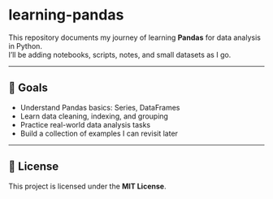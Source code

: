 # learning-pandas
This repository documents my journey of learning **Pandas** for data analysis in Python.  
I’ll be adding notebooks, scripts, notes, and small datasets as I go. 

---

## 📌 Goals
- Understand Pandas basics: Series, DataFrames
- Learn data cleaning, indexing, and grouping
- Practice real-world data analysis tasks
- Build a collection of examples I can revisit later

---

## 📝 License
This project is licensed under the **MIT License**.
